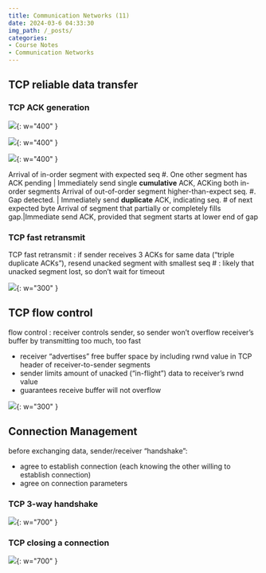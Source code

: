 ```yaml
---
title: Communication Networks (11)
date: 2024-03-6 04:33:30
img_path: /_posts/
categories:
- Course Notes
- Communication Networks
---
```


## TCP reliable data transfer

### TCP ACK generation

![](/img/post/communication-networks-11.png){: w="400" }

![](/img/post/communication-networks-11-1.png){: w="400" }

![](/img/post/communication-networks-11-2.png){: w="400" }

Arrival of in-order segment with expected seq #. One other segment has ACK pending | Immediately send single **cumulative** ACK, ACKing both in-order segments
Arrival of out-of-order segment higher-than-expect seq. #. Gap detected. | Immediately send **duplicate** ACK, indicating seq. # of next expected byte
Arrival of segment that partially or completely fills gap.|Immediate send ACK, provided that segment starts at lower end of gap
  
### TCP fast retransmit

TCP fast retransmit
: if sender receives 3 ACKs for same data (“triple duplicate ACKs”), resend unacked segment with smallest seq #
: likely that unacked segment lost, so don’t wait for timeout

![](/img/post/communication-networks-11-3.png){: w="300" }

## TCP flow control

flow control
: receiver controls sender, so sender won’t overflow receiver’s buffer by transmitting too much, too fast

- receiver “advertises” free buffer space by including rwnd value in TCP header of receiver-to-sender segments
- sender limits amount of unacked (“in-flight”) data to receiver’s rwnd value
- guarantees receive buffer will not overflow

![](/img/post/communication-networks-11-4.png){: w="300" }

## Connection Management

before exchanging data, sender/receiver “handshake”:

- agree to establish connection (each knowing the other willing to establish connection)
- agree on connection parameters

### TCP 3-way handshake

![](/img/post/communication-networks-11-5.png){: w="700" }

### TCP closing a connection

![](/img/post/communication-networks-11-6.png){: w="700" }
